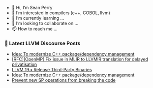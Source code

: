 - 👋 Hi, I’m Sean Perry
- 👀 I’m interested in compilers (c++, COBOL, llvm)
- 🌱 I’m currently learning ...
- 💞️ I’m looking to collaborate on ...
- 📫 How to reach me ...

<!---
s66perry/s66perry is a ✨ special ✨ repository because its `README.md` (this file) appears on your GitHub profile.
You can click the Preview link to take a look at your changes.
--->
### 📕 Latest LLVM Discourse Posts

<!-- DISCOURSE-LLVM:START -->
- [Idea: To modernize C++ package/dependency management](https://discourse.llvm.org/t/idea-to-modernize-c-package-dependency-management/81407#post_4)
- [[RFC][OpenMP] Fix issue in MLIR to LLVMIR translation for delayed privatisation](https://discourse.llvm.org/t/rfc-openmp-fix-issue-in-mlir-to-llvmir-translation-for-delayed-privatisation/81225#post_10)
- [LLVM 19.x Release Third-Party Binaries](https://discourse.llvm.org/t/llvm-19-x-release-third-party-binaries/80374?page=2#post_39)
- [Idea: To modernize C++ package/dependency management](https://discourse.llvm.org/t/idea-to-modernize-c-package-dependency-management/81407#post_3)
- [Prevent new SP operations from breaking the code](https://discourse.llvm.org/t/prevent-new-sp-operations-from-breaking-the-code/82472#post_2)
<!-- DISCOURSE-LLVM:END -->
